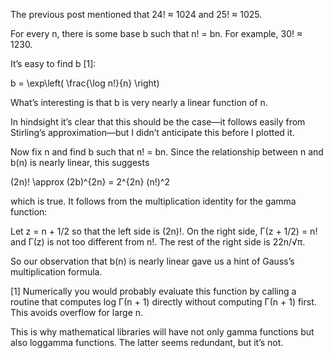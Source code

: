 The previous post mentioned that 24! ≈ 1024 and 25! ≈ 1025.

For every n, there is some base b such that n! = bn. For example, 30! ≈ 1230.

It’s easy to find b [1]:

b = \exp\left( \frac{\log n!}{n} \right)

What’s interesting is that b is very nearly a linear function of n.



In hindsight it’s clear that this should be the case—it follows easily from Stirling’s approximation—but I didn’t anticipate this before I plotted it.

Now fix n and find b such that n! = bn. Since the relationship between n and b(n) is nearly linear, this suggests

(2n)! \approx (2b)^{2n} = 2^{2n} (n!)^2

which is true. It follows from the multiplication identity for the gamma function:



Let z = n + 1/2 so that the left side is (2n)!. On the right side, Γ(z + 1/2) = n! and Γ(z) is not too different from n!. The rest of the right side is 22n/√π.

So our observation that b(n) is nearly linear gave us a hint of Gauss’s multiplication formula.

[1] Numerically you would probably evaluate this function by calling a routine that computes log Γ(n + 1) directly without computing Γ(n + 1) first. This avoids overflow for large n.

This is why mathematical libraries will have not only gamma functions but also loggamma functions. The latter seems redundant, but it’s not.

